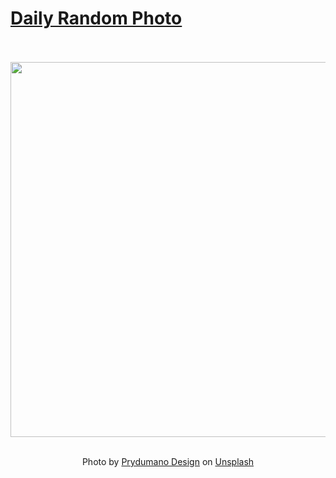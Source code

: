 # [Daily Random Photo](https://www.dailyrandomphoto.com/)

<div align="center">
  <br>
  <br>
  <a href="https://www.dailyrandomphoto.com/p/2025/2025-02-26/"><img src="https://images.unsplash.com/photo-1737467030068-88ad20e617ca?crop=entropy&cs=tinysrgb&fit=max&fm=jpg&ixid=M3w3NzUwOHwwfDF8cmFuZG9tfHx8fHx8fHx8MTc0MDUzMDQ1OHw&ixlib=rb-4.0.3&q=80&w=1080" width="600px"></a>
  <br>
  <br>
  <p class="has-text-grey">Photo by <a href="https://unsplash.com/@prydumanodesign?utm_source=Daily%20Random%20Photo&amp;utm_medium=referral" target="_blank" rel="noopener noreferrer">Prydumano Design</a> on <a href="https://unsplash.com/photos/a-bed-with-a-tray-with-a-plant-on-it-q9FITGy5Prk?utm_source=Daily%20Random%20Photo&amp;utm_medium=referral" target="_blank" rel="noopener noreferrer">Unsplash</a></p>
</div>
